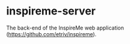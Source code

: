 # inspireme-server

The back-end of the InspireMe web application (https://github.com/etriv/inspireme).
